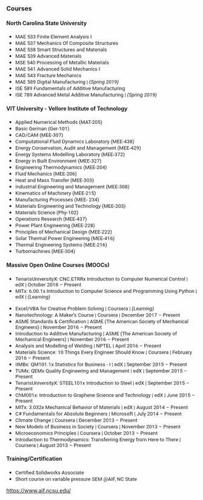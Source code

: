 <!---
1st way <div style="text-align: justify"> 
<span style="font-family:San Francisco, Roboto, Segoe UI; font-size:10pt;">
-->

<!---
2nd way: I am in <span style="font-family:Papyrus; font-size:4em;">LOVE!</span>
-->

### Courses

#### North Carolina State University 

* <span style="font-family:San Francisco, Roboto, Segoe UI; font-size:10pt;"> MAE 533 Finite Element Analysis I</span>
* <span style="font-family:San Francisco, Roboto, Segoe UI; font-size:10pt;"> MAE 537 Mechanics Of Composite Structures</span>
* <span style="font-family:San Francisco, Roboto, Segoe UI; font-size:10pt;"> MAE 538 Smart Structures and Materials</span>
* <span style="font-family:San Francisco, Roboto, Segoe UI; font-size:10pt;"> MAE 539 Advanced Materials</span>
* <span style="font-family:San Francisco, Roboto, Segoe UI; font-size:10pt;"> MSE 540 Processing of Metallic Materials</span>
* <span style="font-family:San Francisco, Roboto, Segoe UI; font-size:10pt;"> MAE 541 Advanced Solid Mechanics I</span>
* <span style="font-family:San Francisco, Roboto, Segoe UI; font-size:10pt;"> MAE 543 Fracture Mechanics</span>
* <span style="font-family:San Francisco, Roboto, Segoe UI; font-size:10pt;"> MAE 589 Digital Manufacturing
| *(Spring 2019)*</span>
* <span style="font-family:San Francisco, Roboto, Segoe UI; font-size:10pt;"> ISE 589 Fundamentals of Additive Manufacturing</span>
* <span style="font-family:San Francisco, Roboto, Segoe UI; font-size:10pt;"> ISE 789 Advanced Metal Additive Manufacturing 
| *(Spring 2019)*</span>

#### VIT University - Vellore Institute of Technology

* <span style="font-family:San Francisco, Roboto, Segoe UI; font-size:10pt;">Applied Numerical Methods (MAT-205) </span>
* <span style="font-family:San Francisco, Roboto, Segoe UI; font-size:10pt;">Basic German (Ger-101) </span>
* <span style="font-family:San Francisco, Roboto, Segoe UI; font-size:10pt;">CAD/CAM (MEE-307) </span>
* <span style="font-family:San Francisco, Roboto, Segoe UI; font-size:10pt;">Computational Fluid Dynamics Laboratory (MEE-438) </span>
* <span style="font-family:San Francisco, Roboto, Segoe UI; font-size:10pt;">Energy Conservation, Audit and Management (MEE-429) </span>
* <span style="font-family:San Francisco, Roboto, Segoe UI; font-size:10pt;">Energy Systems Modelling Laboratory (MEE-372) </span>
* <span style="font-family:San Francisco, Roboto, Segoe UI; font-size:10pt;">Energy in Built Environment (MEE-327) </span>
* <span style="font-family:San Francisco, Roboto, Segoe UI; font-size:10pt;">Engineering Thermodynamics (MEE-204) </span>
* <span style="font-family:San Francisco, Roboto, Segoe UI; font-size:10pt;">Fluid Mechanics (MEE-206) </span>
* <span style="font-family:San Francisco, Roboto, Segoe UI; font-size:10pt;">Heat and Mass Transfer (MEE-303) </span>
* <span style="font-family:San Francisco, Roboto, Segoe UI; font-size:10pt;">Industrial Engineering and Management (MEE-308) </span>
* <span style="font-family:San Francisco, Roboto, Segoe UI; font-size:10pt;">Kinematics of Machinery (MEE-215) </span>
* <span style="font-family:San Francisco, Roboto, Segoe UI; font-size:10pt;">Manufacturing Processes (MEE- 234) </span>
* <span style="font-family:San Francisco, Roboto, Segoe UI; font-size:10pt;">Materials Engineering and Technology (MEE-203) </span>
* <span style="font-family:San Francisco, Roboto, Segoe UI; font-size:10pt;">Materials Science (Phy-102) </span>
* <span style="font-family:San Francisco, Roboto, Segoe UI; font-size:10pt;">Operations Research (MEE-437) </span>
* <span style="font-family:San Francisco, Roboto, Segoe UI; font-size:10pt;">Power Plant Engineering (MEE-228) </span>
* <span style="font-family:San Francisco, Roboto, Segoe UI; font-size:10pt;">Principles of Mechanical Design (MEE-222) </span>
* <span style="font-family:San Francisco, Roboto, Segoe UI; font-size:10pt;">Solar Thermal Power Engineering (MEE-416) </span>
* <span style="font-family:San Francisco, Roboto, Segoe UI; font-size:10pt;">Thermal Engineering Systems (MEE-216) </span>
* <span style="font-family:San Francisco, Roboto, Segoe UI; font-size:10pt;">Turbomachines (MEE-304) </span> 

#### Massive Open Online Courses (MOOCs)

* <span style="font-family:San Francisco, Roboto, Segoe UI; font-size:10pt;">TenarisUniversityX: CNC.ETRRx Introduction to Computer Numerical Control
| edX
| October 2018 – Present </span>
* <span style="font-family:San Francisco, Roboto, Segoe UI; font-size:10pt;">MITx: 6.00.1x Introduction to Computer Science and Programming Using Python
| edX
| *(Learning)* </span>
<!---Introduction to Programming with MATLAB| Coursera|(Learning currently)-->
* <span style="font-family:San Francisco, Roboto, Segoe UI; font-size:10pt;">Excel/VBA for Creative Problem Solving
| Coursera
| *(Learning)* </span>
* <span style="font-family:San Francisco, Roboto, Segoe UI; font-size:10pt;">Nanotechnology: A Maker’s Course
| Coursera
| December 2017 – Present </span>
* <span style="font-family:San Francisco, Roboto, Segoe UI; font-size:10pt;">ASME Standards & Certification 
| ASME (The American Society of Mechanical Engineers)
| November 2016 – Present </span>
* <span style="font-family:San Francisco, Roboto, Segoe UI; font-size:10pt;">Introduction to Additive Manufacturing 
| ASME (The American Society of Mechanical Engineers) 
| November 2016 – Present </span>
* <span style="font-family:San Francisco, Roboto, Segoe UI; font-size:10pt;">Analysis and Modelling of Welding 
| NPTEL 
| April 2016 – Present </span>
* <span style="font-family:San Francisco, Roboto, Segoe UI; font-size:10pt;">Materials Science: 10 Things Every Engineer Should Know 
| Coursera
| February 2016 – Present </span>
* <span style="font-family:San Francisco, Roboto, Segoe UI; font-size:10pt;">IIMBx: QM101.1x Statistics for Business - I 
| edX 
| September 2015 – Present </span>
* <span style="font-family:San Francisco, Roboto, Segoe UI; font-size:10pt;">TUMx: QEMx Quality Engineering and Management 
| edX 
| September 2015 – Present </span>
* <span style="font-family:San Francisco, Roboto, Segoe UI; font-size:10pt;">TenarisUniversityX: STEEL101x Introduction to Steel 
| edX 
| September 2015 – Present </span>
* <span style="font-family:San Francisco, Roboto, Segoe UI; font-size:10pt;">ChM001x: Introduction to Graphene Science and Technology 
| edX 
| June 2015 – Present </span>
* <span style="font-family:San Francisco, Roboto, Segoe UI; font-size:10pt;">MITx: 3.032x Mechanical Behavior of Materials 
| edX 
| August 2014 – Present </span>
* <span style="font-family:San Francisco, Roboto, Segoe UI; font-size:10pt;">C# Fundamentals for Absolute Beginners 
| Microsoft 
| July 2014 – Present </span>
* <span style="font-family:San Francisco, Roboto, Segoe UI; font-size:10pt;">Climate Change 
| Coursera 
| December 2013 – Present </span>
* <span style="font-family:San Francisco, Roboto, Segoe UI; font-size:10pt;">New Models of Business in Society 
| Coursera 
| November 2013 – Present </span>
* <span style="font-family:San Francisco, Roboto, Segoe UI; font-size:10pt;">Microeconomics Principles 
| Coursera 
| October 2013 – Present </span>
* <span style="font-family:San Francisco, Roboto, Segoe UI; font-size:10pt;">Introduction to Thermodynamics: Transferring Energy from Here to There 
| Coursera 
| August 2013 – Present </span>

#### Training/Certification

* <span style="font-family:San Francisco, Roboto, Segoe UI; font-size:10pt;">Certified Solidworks Associate  </span>
* <span style="font-family:San Francisco, Roboto, Segoe UI; font-size:10pt;">Short course on variable pressure SEM @AIF, NC State </span>

https://www.aif.ncsu.edu/




<br /> 

